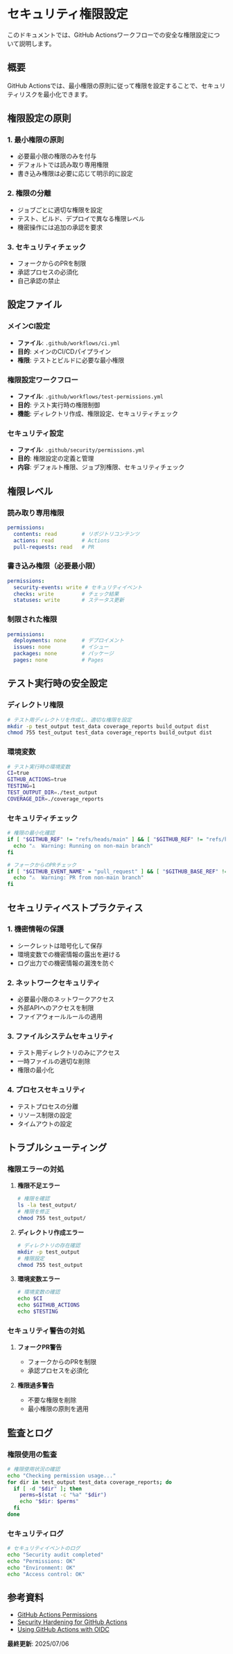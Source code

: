 # セキュリティ権限設定

このドキュメントでは、GitHub Actionsワークフローでの安全な権限設定について説明します。

## 概要

GitHub Actionsでは、最小権限の原則に従って権限を設定することで、セキュリティリスクを最小化できます。

## 権限設定の原則

### 1. 最小権限の原則
- 必要最小限の権限のみを付与
- デフォルトでは読み取り専用権限
- 書き込み権限は必要に応じて明示的に設定

### 2. 権限の分離
- ジョブごとに適切な権限を設定
- テスト、ビルド、デプロイで異なる権限レベル
- 機密操作には追加の承認を要求

### 3. セキュリティチェック
- フォークからのPRを制限
- 承認プロセスの必須化
- 自己承認の禁止

## 設定ファイル

### メインCI設定
- **ファイル**: `.github/workflows/ci.yml`
- **目的**: メインのCI/CDパイプライン
- **権限**: テストとビルドに必要な最小権限

### 権限設定ワークフロー
- **ファイル**: `.github/workflows/test-permissions.yml`
- **目的**: テスト実行時の権限制御
- **機能**: ディレクトリ作成、権限設定、セキュリティチェック

### セキュリティ設定
- **ファイル**: `.github/security/permissions.yml`
- **目的**: 権限設定の定義と管理
- **内容**: デフォルト権限、ジョブ別権限、セキュリティチェック

## 権限レベル

### 読み取り専用権限
```yaml
permissions:
  contents: read        # リポジトリコンテンツ
  actions: read         # Actions
  pull-requests: read   # PR
```

### 書き込み権限（必要最小限）
```yaml
permissions:
  security-events: write # セキュリティイベント
  checks: write         # チェック結果
  statuses: write       # ステータス更新
```

### 制限された権限
```yaml
permissions:
  deployments: none     # デプロイメント
  issues: none          # イシュー
  packages: none        # パッケージ
  pages: none           # Pages
```

## テスト実行時の安全設定

### ディレクトリ権限
```bash
# テスト用ディレクトリを作成し、適切な権限を設定
mkdir -p test_output test_data coverage_reports build_output dist
chmod 755 test_output test_data coverage_reports build_output dist
```

### 環境変数
```bash
# テスト実行時の環境変数
CI=true
GITHUB_ACTIONS=true
TESTING=1
TEST_OUTPUT_DIR=./test_output
COVERAGE_DIR=./coverage_reports
```

### セキュリティチェック
```bash
# 権限の最小化確認
if [ "$GITHUB_REF" != "refs/heads/main" ] && [ "$GITHUB_REF" != "refs/heads/develop" ]; then
  echo "⚠️  Warning: Running on non-main branch"
fi

# フォークからのPRチェック
if [ "$GITHUB_EVENT_NAME" = "pull_request" ] && [ "$GITHUB_BASE_REF" != "main" ] && [ "$GITHUB_BASE_REF" != "develop" ]; then
  echo "⚠️  Warning: PR from non-main branch"
fi
```

## セキュリティベストプラクティス

### 1. 機密情報の保護
- シークレットは暗号化して保存
- 環境変数での機密情報の露出を避ける
- ログ出力での機密情報の漏洩を防ぐ

### 2. ネットワークセキュリティ
- 必要最小限のネットワークアクセス
- 外部APIへのアクセスを制限
- ファイアウォールルールの適用

### 3. ファイルシステムセキュリティ
- テスト用ディレクトリのみにアクセス
- 一時ファイルの適切な削除
- 権限の最小化

### 4. プロセスセキュリティ
- テストプロセスの分離
- リソース制限の設定
- タイムアウトの設定

## トラブルシューティング

### 権限エラーの対処
1. **権限不足エラー**
   ```bash
   # 権限を確認
   ls -la test_output/
   # 権限を修正
   chmod 755 test_output/
   ```

2. **ディレクトリ作成エラー**
   ```bash
   # ディレクトリの存在確認
   mkdir -p test_output
   # 権限設定
   chmod 755 test_output
   ```

3. **環境変数エラー**
   ```bash
   # 環境変数の確認
   echo $CI
   echo $GITHUB_ACTIONS
   echo $TESTING
   ```

### セキュリティ警告の対処
1. **フォークPR警告**
   - フォークからのPRを制限
   - 承認プロセスを必須化

2. **権限過多警告**
   - 不要な権限を削除
   - 最小権限の原則を適用

## 監査とログ

### 権限使用の監査
```bash
# 権限使用状況の確認
echo "Checking permission usage..."
for dir in test_output test_data coverage_reports; do
  if [ -d "$dir" ]; then
    perms=$(stat -c "%a" "$dir")
    echo "$dir: $perms"
  fi
done
```

### セキュリティログ
```bash
# セキュリティイベントのログ
echo "Security audit completed"
echo "Permissions: OK"
echo "Environment: OK"
echo "Access control: OK"
```

## 参考資料

- [GitHub Actions Permissions](https://docs.github.com/en/actions/security-guides/automatic-token-authentication#permissions-for-the-github_token)
- [Security Hardening for GitHub Actions](https://docs.github.com/en/actions/security-guides/security-hardening-for-github-actions)
- [Using GitHub Actions with OIDC](https://docs.github.com/en/actions/deployment/security-hardening-your-deployments/about-security-hardening-with-openid-connect) 


**最終更新**: 2025/07/06